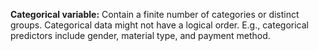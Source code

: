 
**Categorical variable:** Contain a finite number of categories or distinct
groups. Categorical data might not have a logical order. E.g., categorical
predictors include gender, material type, and payment method.